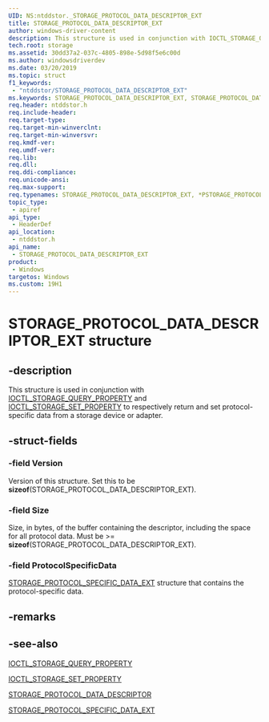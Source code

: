 ```yaml
---
UID: NS:ntddstor._STORAGE_PROTOCOL_DATA_DESCRIPTOR_EXT
title: STORAGE_PROTOCOL_DATA_DESCRIPTOR_EXT
author: windows-driver-content
description: This structure is used in conjunction with IOCTL_STORAGE_QUERY_PROPERTY and IOCTL_STORAGE_SET_PROPERTY to respectively return and set protocol-specific data for a storage device or adapter.
tech.root: storage
ms.assetid: 30dd37a2-037c-4805-898e-5d98f5e6c00d
ms.author: windowsdriverdev
ms.date: 03/20/2019
ms.topic: struct
f1_keywords:
 - "ntddstor/STORAGE_PROTOCOL_DATA_DESCRIPTOR_EXT"
ms.keywords: STORAGE_PROTOCOL_DATA_DESCRIPTOR_EXT, STORAGE_PROTOCOL_DATA_DESCRIPTOR_EXT, *PSTORAGE_PROTOCOL_DATA_DESCRIPTOR_EXT, 
req.header: ntddstor.h
req.include-header:
req.target-type:
req.target-min-winverclnt:
req.target-min-winversvr:
req.kmdf-ver:
req.umdf-ver:
req.lib:
req.dll:
req.ddi-compliance:
req.unicode-ansi:
req.max-support:
req.typenames: STORAGE_PROTOCOL_DATA_DESCRIPTOR_EXT, *PSTORAGE_PROTOCOL_DATA_DESCRIPTOR_EXT
topic_type: 
 - apiref
api_type: 
 - HeaderDef
api_location: 
 - ntddstor.h
api_name: 
 - STORAGE_PROTOCOL_DATA_DESCRIPTOR_EXT
product: 
 - Windows
targetos: Windows
ms.custom: 19H1
---
```


# STORAGE_PROTOCOL_DATA_DESCRIPTOR_EXT structure

## -description

This structure is used in conjunction with [IOCTL_STORAGE_QUERY_PROPERTY](ni-ntddstor-ioctl_storage_query_property.md) and [IOCTL_STORAGE_SET_PROPERTY](ni-ntddstor-ioctl_storage_set_property.md) to respectively return and set protocol-specific data from a storage device or adapter.

## -struct-fields

### -field Version

Version of this structure. Set this to be **sizeof**(STORAGE_PROTOCOL_DATA_DESCRIPTOR_EXT).

### -field Size

Size, in bytes, of the buffer containing the descriptor, including the space for all protocol data. Must be >= **sizeof**(STORAGE_PROTOCOL_DATA_DESCRIPTOR_EXT).

### -field ProtocolSpecificData

[STORAGE_PROTOCOL_SPECIFIC_DATA_EXT](ns-ntddstor-storage_protocol_specific_data_ext.md) structure that contains the protocol-specific data.

## -remarks

## -see-also

[IOCTL_STORAGE_QUERY_PROPERTY](ni-ntddstor-ioctl_storage_query_property.md)

[IOCTL_STORAGE_SET_PROPERTY](ni-ntddstor-ioctl_storage_set_property.md)

[STORAGE_PROTOCOL_DATA_DESCRIPTOR](ns-ntddstor-_storage_data_descriptor.md)

[STORAGE_PROTOCOL_SPECIFIC_DATA_EXT](ns-ntddstor-storage_protocol_specific_data_ext.md)
